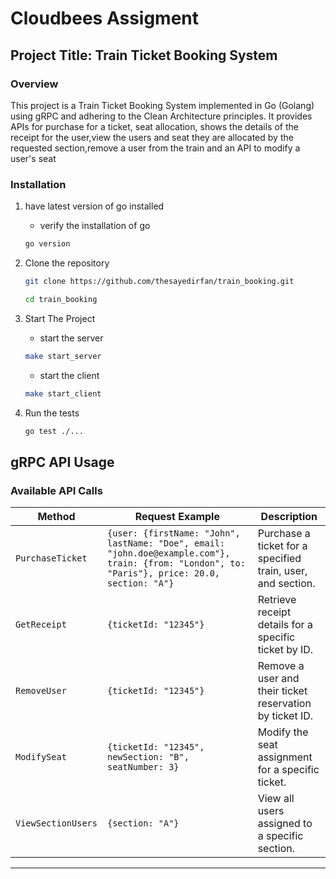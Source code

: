 # Cloudbees Assigment
## Project Title: Train Ticket Booking System
### Overview
This project is a Train Ticket Booking System implemented in Go (Golang) using gRPC and adhering to the Clean Architecture principles. 
It provides APIs for  purchase for a ticket, seat allocation, shows the details of the receipt for the user,view the users and seat they are allocated by the requested section,remove a user from the train and an API to modify a user's seat


### Installation
1. have latest version of go installed
    *  verify the installation of go

    ```bash
    go version
    ```
2. Clone the repository 
    ```bash
    git clone https://github.com/thesayedirfan/train_booking.git

    cd train_booking
    ```
3. Start The Project
    - start the server
    ```bash
    make start_server
    ```
    - start the client
    ```bash
    make start_client
    ```
4. Run the tests
    ```bash
    go test ./...
    ```

## gRPC API Usage

### Available API Calls

| **Method**          | **Request Example**                                                                                               | **Description**                     |
|----------------------|-------------------------------------------------------------------------------------------------------------------|-------------------------------------|
| `PurchaseTicket`     | ```{user: {firstName: "John", lastName: "Doe", email: "john.doe@example.com"}, train: {from: "London", to: "Paris"}, price: 20.0, section: "A"}``` | Purchase a ticket for a specified train, user, and section. |
| `GetReceipt`         | `{ticketId: "12345"}`                                                                                            | Retrieve receipt details for a specific ticket by ID. |
| `RemoveUser`         | `{ticketId: "12345"}`                                                                                            | Remove a user and their ticket reservation by ticket ID. |
| `ModifySeat`         | `{ticketId: "12345", newSection: "B", seatNumber: 3}`                                                            | Modify the seat assignment for a specific ticket. |
| `ViewSectionUsers`   | `{section: "A"}`                                                                                                 | View all users assigned to a specific section. |

---